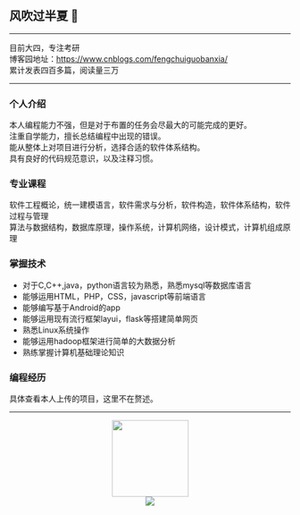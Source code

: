 ## 风吹过半夏 👋
****
目前大四，专注考研  
博客园地址：https://www.cnblogs.com/fengchuiguobanxia/  
累计发表四百多篇，阅读量三万  
****
### 个人介绍
本人编程能力不强，但是对于布置的任务会尽最大的可能完成的更好。  
注重自学能力，擅长总结编程中出现的错误。  
能从整体上对项目进行分析，选择合适的软件体系结构。  
具有良好的代码规范意识，以及注释习惯。  
### 专业课程
软件工程概论，统一建模语言，软件需求与分析，软件构造，软件体系结构，软件过程与管理  
算法与数据结构，数据库原理，操作系统，计算机网络，设计模式，计算机组成原理
### 掌握技术
* 对于C,C++,java，python语言较为熟悉，熟悉mysql等数据库语言
* 能够运用HTML，PHP，CSS，javascript等前端语言
* 能够编写基于Android的app
* 能够运用现有流行框架layui，flask等搭建简单网页
* 熟悉Linux系统操作
* 能够运用hadoop框架进行简单的大数据分析
* 熟练掌握计算机基础理论知识
### 编程经历
具体查看本人上传的项目，这里不在赘述。  
****
<div align="center"> <img height="137px" src="https://github-readme-stats.vercel.app/api?username=LINAN1345272421&hide_title=true&hide_border=true&show_icons=trueline_height=21&text_color=000&icon_color=000&bg_color=0,ea6161,ffc64d,fffc4d,52fa5a&theme=graywhite" /> </div>
<div align="center"> <img src="https://github-readme-stats.vercel.app/api/top-langs/?username=LINAN1345272421&hide_title=true&hide_border=true&layout=compact&langs_count=6&text_color=000&icon_color=fff&bg_color=0,52fa5a,4dfcff,c64dff&theme=graywhite" /> </div>
<!--
**LINAN1345272421/LINAN1345272421** is a ✨ _special_ ✨ repository because its `README.md` (this file) appears on your GitHub profile.

Here are some ideas to get you started:

- 🔭 I’m currently working on ...
- 🌱 I’m currently learning ...
- 👯 I’m looking to collaborate on ...
- 🤔 I’m looking for help with ...
- 💬 Ask me about ...
- 📫 How to reach me: ...
- 😄 Pronouns: ...
- ⚡ Fun fact: ...
-->
